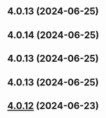 ## 4.0.13 (2024-06-25)



## 4.0.14 (2024-06-25)



## 4.0.13 (2024-06-25)



## 4.0.13 (2024-06-25)



## [4.0.12](https://github.com/revolist/revogrid/compare/v3.5.2...v4.0.12) (2024-06-23)



